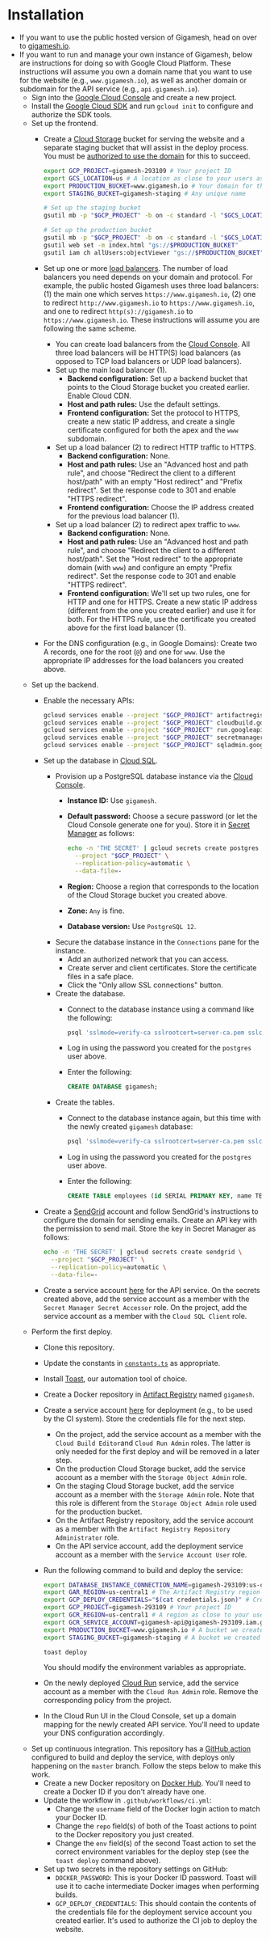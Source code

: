 # Installation

- If you want to use the public hosted version of Gigamesh, head on over to [gigamesh.io](https://www.gigamesh.io/).
- If you want to run and manage your own instance of Gigamesh, below are instructions for doing so with Google Cloud Platform. These instructions will assume you own a domain name that you want to use for the website (e.g., `www.gigamesh.io`), as well as another domain or subdomain for the API service (e.g., `api.gigamesh.io`).
  - Sign into the [Google Cloud Console](https://console.cloud.google.com/) and create a new project.
  - Install the [Google Cloud SDK](https://cloud.google.com/sdk/install) and run `gcloud init` to configure and authorize the SDK tools.
  - Set up the frontend.
    - Create a [Cloud Storage](https://cloud.google.com/storage) bucket for serving the website and a separate staging bucket that will assist in the deploy process. You must be [authorized to use the domain](https://cloud.google.com/storage/docs/domain-name-verification#who-can-create) for this to succeed.

      ```sh
      export GCP_PROJECT=gigamesh-293109 # Your project ID
      export GCS_LOCATION=us # A location as close to your users as possible
      export PRODUCTION_BUCKET=www.gigamesh.io # Your domain for the website
      export STAGING_BUCKET=gigamesh-staging # Any unique name

      # Set up the staging bucket
      gsutil mb -p "$GCP_PROJECT" -b on -c standard -l "$GCS_LOCATION" "gs://$STAGING_BUCKET"

      # Set up the production bucket
      gsutil mb -p "$GCP_PROJECT" -b on -c standard -l "$GCS_LOCATION" "gs://$PRODUCTION_BUCKET"
      gsutil web set -m index.html "gs://$PRODUCTION_BUCKET"
      gsutil iam ch allUsers:objectViewer "gs://$PRODUCTION_BUCKET"
      ```
    - Set up one or more [load balancers](https://cloud.google.com/load-balancing). The number of load balancers you need depends on your domain and protocol. For example, the public hosted Gigamesh uses three load balancers: (1) the main one which serves `https://www.gigamesh.io`, (2) one to redirect `http://www.gigamesh.io` to `https://www.gigamesh.io`, and one to redirect `http(s)://gigamesh.io` to `https://www.gigamesh.io`. These instructions will assume you are following the same scheme.
      - You can create load balancers from the [Cloud Console](https://console.cloud.google.com/net-services/loadbalancing/list). All three load balancers will be HTTP(S) load balancers (as opposed to TCP load balancers or UDP load balancers).
      - Set up the main load balancer (1).
        - **Backend configuration:** Set up a backend bucket that points to the Cloud Storage bucket you created earlier. Enable Cloud CDN.
        - **Host and path rules:** Use the default settings.
        - **Frontend configuration:** Set the protocol to HTTPS, create a new static IP address, and create a single certificate configured for both the apex and the `www` subdomain.
      - Set up a load balancer (2) to redirect HTTP traffic to HTTPS.
        - **Backend configuration:** None.
        - **Host and path rules:** Use an "Advanced host and path rule", and choose "Redirect the client to a different host/path" with an empty "Host redirect" and "Prefix redirect". Set the response code to 301 and enable "HTTPS redirect".
        - **Frontend configuration:** Choose the IP address created for the previous load balancer (1).
      - Set up a load balancer (2) to redirect apex traffic to `www`.
        - **Backend configuration:** None.
        - **Host and path rules:** Use an "Advanced host and path rule", and choose "Redirect the client to a different host/path". Set the "Host redirect" to the appropriate domain (with `www`) and configure an empty "Prefix redirect". Set the response code to 301 and enable "HTTPS redirect".
        - **Frontend configuration:** We'll set up two rules, one for HTTP and one for HTTPS. Create a new static IP address (different from the one you created earlier) and use it for both. For the HTTPS rule, use the certificate you created above for the first load balancer (1).
    - For the DNS configuration (e.g., in Google Domains): Create two A records, one for the root (`@`) and one for `www`. Use the appropriate IP addresses for the load balancers you created above.
  - Set up the backend.
    - Enable the necessary APIs:

      ```sh
      gcloud services enable --project "$GCP_PROJECT" artifactregistry.googleapis.com
      gcloud services enable --project "$GCP_PROJECT" cloudbuild.googleapis.com
      gcloud services enable --project "$GCP_PROJECT" run.googleapis.com
      gcloud services enable --project "$GCP_PROJECT" secretmanager.googleapis.com
      gcloud services enable --project "$GCP_PROJECT" sqladmin.googleapis.com
      ```
    - Set up the database in [Cloud SQL](https://cloud.google.com/sql).
      - Provision up a PostgreSQL database instance via the [Cloud Console](https://console.cloud.google.com/sql/create-instance-postgres).
        - **Instance ID:** Use `gigamesh`.
        - **Default password:** Choose a secure password (or let the Cloud Console generate one for you). Store it in [Secret Manager](https://cloud.google.com/secret-manager) as follows:

          ```sh
          echo -n 'THE SECRET' | gcloud secrets create postgres \
            --project "$GCP_PROJECT" \
            --replication-policy=automatic \
            --data-file=-
          ```
        - **Region:** Choose a region that corresponds to the location of the Cloud Storage bucket you created above.
        - **Zone:** `Any` is fine.
        - **Database version:** Use `PostgreSQL 12`.
      - Secure the database instance in the `Connections` pane for the instance.
        - Add an authorized network that you can access.
        - Create server and client certificates. Store the certificate files in a safe place.
        - Click the "Only allow SSL connections" button.
      - Create the database.
        - Connect to the database instance using a command like the following:

          ```sh
          psql 'sslmode=verify-ca sslrootcert=server-ca.pem sslcert=client-cert.pem sslkey=client-key.pem hostaddr=35.223.233.124 port=5432 user=postgres'
          ```
        - Log in using the password you created for the `postgres` user above.
        - Enter the following:

          ```sql
          CREATE DATABASE gigamesh;
          ```
      - Create the tables.
        - Connect to the database instance again, but this time with the newly created `gigamesh` database:

          ```sh
          psql 'sslmode=verify-ca sslrootcert=server-ca.pem sslcert=client-cert.pem sslkey=client-key.pem hostaddr=35.223.233.124 port=5432 user=postgres dbname=gigamesh'
          ```
        - Log in using the password you created for the `postgres` user above.
        - Enter the following:

          ```sql
          CREATE TABLE employees (id SERIAL PRIMARY KEY, name TEXT);
          ```
    - Create a [SendGrid](https://sendgrid.com/) account and follow SendGrid's instructions to configure the domain for sending emails. Create an API key with the permission to send mail. Store the key in Secret Manager as follows:

      ```sh
      echo -n 'THE SECRET' | gcloud secrets create sendgrid \
        --project "$GCP_PROJECT" \
        --replication-policy=automatic \
        --data-file=-
      ```
    - Create a service account [here](https://console.cloud.google.com/iam-admin/serviceaccounts) for the API service. On the secrets created above, add the service account as a member with the `Secret Manager Secret Accessor` role. On the project, add the service account as a member with the `Cloud SQL Client` role.
  - Perform the first deploy.
    - Clone this repository.
    - Update the constants in [`constants.ts`](https://github.com/stepchowfun/gigamesh/blob/master/shared/src/constants/constants.ts) as appropriate.
    - Install [Toast](https://github.com/stepchowfun/toast), our automation tool of choice.
    - Create a Docker repository in [Artifact Registry](https://cloud.google.com/artifact-registry) named `gigamesh`.
    - Create a service account [here](https://console.cloud.google.com/iam-admin/serviceaccounts) for deployment (e.g., to be used by the CI system). Store the credentials file for the next step.
      - On the project, add the service account as a member with the `Cloud Build Editor`and `Cloud Run Admin` roles. The latter is only needed for the first deploy and will be removed in a later step.
      - On the production Cloud Storage bucket, add the service account as a member with the `Storage Object Admin` role.
      - On the staging Cloud Storage bucket, add the service account as a member with the `Storage Admin` role. Note that this role is different from the `Storage Object Admin` role used for the production bucket.
      - On the Artifact Registry repository, add the service account as a member with the `Artifact Registry Repository Administrator` role.
      - On the API service account, add the deployment service account as a member with the `Service Account User` role.
    - Run the following command to build and deploy the service:

      ```sh
      export DATABASE_INSTANCE_CONNECTION_NAME=gigamesh-293109:us-central1:gigamesh # Your database connection info
      export GAR_REGION=us-central1 # The Artifact Registry region (not particularly important)
      export GCP_DEPLOY_CREDENTIALS="$(cat credentials.json)" # Credentials for the deployment service account
      export GCP_PROJECT=gigamesh-293109 # Your project ID
      export GCR_REGION=us-central1 # A region as close to your users as possible
      export GCR_SERVICE_ACCOUNT=gigamesh-api@gigamesh-293109.iam.gserviceaccount.com # The API service account
      export PRODUCTION_BUCKET=www.gigamesh.io # A bucket we created earlier
      export STAGING_BUCKET=gigamesh-staging # A bucket we created earlier

      toast deploy
      ```

      You should modify the environment variables as appropriate.
    - On the newly deployed [Cloud Run](https://cloud.google.com/run) service, add the service account as a member with the `Cloud Run Admin` role. Remove the corresponding policy from the project.
    - In the Cloud Run UI in the Cloud Console, set up a domain mapping for the newly created API service. You'll need to update your DNS configuration accordingly.
  - Set up continuous integration. This repository has a [GitHub action](https://github.com/stepchowfun/gigamesh/blob/master/.github/workflows/ci.yml) configured to build and deploy the service, with deploys only happening on the `master` branch. Follow the steps below to make this work.
    - Create a new Docker repository on [Docker Hub](https://hub.docker.com/). You'll need to create a Docker ID if you don't already have one.
    - Update the workflow in `.github/workflows/ci.yml`:
      - Change the `username` field of the Docker login action to match your Docker ID.
      - Change the `repo` field(s) of both of the Toast actions to point to the Docker repository you just created.
      - Change the `env` field(s) of the second Toast action to set the correct environment variables for the deploy step (see the `toast deploy` command above).
    - Set up two secrets in the repository settings on GitHub:
      - `DOCKER_PASSWORD`: This is your Docker ID password. Toast will use it to cache intermediate Docker images when performing builds.
      - `GCP_DEPLOY_CREDENTIALS`: This should contain the contents of the credentials file for the deployment service account you created earlier. It's used to authorize the CI job to deploy the website.
